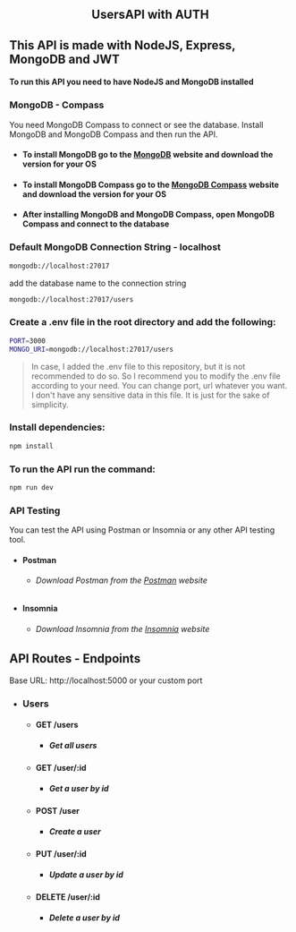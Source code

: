 ## <p align="center">UsersAPI with AUTH</p>

## This API is made with NodeJS, Express, MongoDB and JWT

#### To run this API you need to have NodeJS and MongoDB installed

### MongoDB - Compass
You need MongoDB Compass to connect or see the database. Install MongoDB and MongoDB Compass and then run the API.

- #### To install MongoDB go to the [MongoDB](https://www.mongodb.com/try/download/community) website and download the version for your OS
- #### To install MongoDB Compass go to the [MongoDB Compass](https://www.mongodb.com/products/compass) website and download the version for your OS
- #### After installing MongoDB and MongoDB Compass, open MongoDB Compass and connect to the database

### Default MongoDB Connection String - localhost

```bash
mongodb://localhost:27017
```

add the database name to the connection string

```bash
mongodb://localhost:27017/users
```

### Create a .env file in the root directory and add the following:

```bash
PORT=3000
MONGO_URI=mongodb://localhost:27017/users
```
> In case, I added the .env file to this repository, but it is not recommended to do so. So I recommend you to modify the .env file according to your need. You can change port, url whatever you want. I don't have any sensitive data in this file. It is just for the sake of simplicity.


### Install dependencies:

```bash
npm install
```

### To run the API run the command:

```bash
npm run dev
```

### API Testing
You can test the API using Postman or Insomnia or any other API testing tool.

- #### Postman

  - ###### Download Postman from the [Postman](https://www.postman.com/downloads/) website

- #### Insomnia
    
  - ###### Download Insomnia from the [Insomnia](https://insomnia.rest/download/) website
    


## API Routes - Endpoints

Base URL: http://localhost:5000 or your custom port

- ### Users

  - #### GET /users

    - ##### Get all users

  - #### GET /user/:id

    - ##### Get a user by id

  - #### POST /user

    - ##### Create a user

  - #### PUT /user/:id

    - ##### Update a user by id

  - #### DELETE /user/:id

    - ##### Delete a user by id
